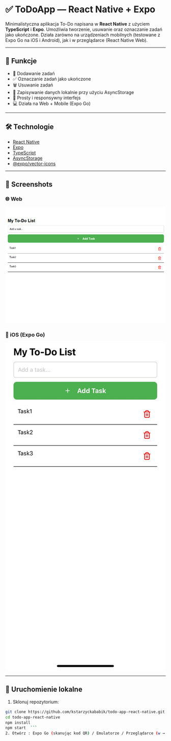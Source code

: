 # ✅ ToDoApp — React Native + Expo

Minimalistyczna aplikacja To-Do napisana w **React Native** z użyciem **TypeScript** i **Expo**. 
Umożliwia tworzenie, usuwanie oraz oznaczanie zadań jako ukończone. 
Działa zarówno na urządzeniach mobilnych (testowane z Expo Go na iOS i Android), jak i w przeglądarce (React Native Web).

---

## 🧩 Funkcje

- 📌 Dodawanie zadań
- ✅ Oznaczanie zadań jako ukończone
- 🗑️ Usuwanie zadań
- 💾 Zapisywanie danych lokalnie przy użyciu AsyncStorage
- 🎨 Prosty i responsywny interfejs
- 💻 Działa na Web + Mobile (Expo Go)

---

## 🛠️ Technologie

- [React Native](https://reactnative.dev/)
- [Expo](https://expo.dev/)
- [TypeScript](https://www.typescriptlang.org/)
- [AsyncStorage](https://docs.expo.dev/versions/latest/sdk/async-storage/)
- [@expo/vector-icons](https://docs.expo.dev/guides/icons/)

---

## 📸 Screenshots

### 🌐 Web
![Web Screenshot](./screenshotweb.png)

### 📱 iOS (Expo Go)
![iOS Screenshot](./screenshotios.png)


---

## 🚀 Uruchomienie lokalne

1. Sklonuj repozytorium:
```bash
git clone https://github.com/kstarzyckababik/todo-app-react-native.git
cd todo-app-react-native  
npm install  
npm start  ```
2. Otwórz : Expo Go (skanując kod QR) / Emulatorze / Przeglądarce (w → Web Preview)
